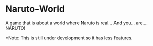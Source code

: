 # Naruto-World
A game that is about a world where Naruto is real... And you... are.... NARUTO!

*Note: This is still under development so it has less features.
